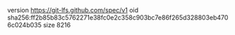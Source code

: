 version https://git-lfs.github.com/spec/v1
oid sha256:ff2b85b83c5762271e38fc0e2c358c903bc7e86f265d328803eb4706c024b035
size 8216
